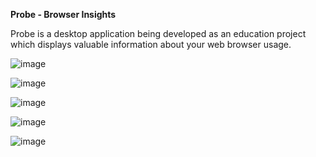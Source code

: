 **Probe - Browser Insights**

Probe is a desktop application being developed as an education project which displays valuable information about your web browser usage.

![image](https://user-images.githubusercontent.com/69573759/216881452-bc8686fb-3780-4c78-b7cb-dc73c1cd4bb3.png)

![image](https://user-images.githubusercontent.com/69573759/216881636-1fe0a215-0eb3-4833-b77c-a51a34389490.png)

![image](https://user-images.githubusercontent.com/69573759/216881666-88430dca-6f68-4d32-815f-ef63f53e43a6.png)

![image](https://user-images.githubusercontent.com/69573759/216881693-c6592047-8a2d-4c6f-bce8-be495af7ec61.png)

![image](https://user-images.githubusercontent.com/69573759/216881707-1122ce32-e325-48cb-bbf8-32aabaec2c2c.png)

